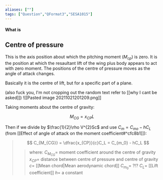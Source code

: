 ```yaml
---
aliases: [""]
tags: ["Question","QFormat3","SESA1015"]
---
```


#### What is
## Centre of pressure
This is the axis position about which the pitching moment ($M_{cp}$) is zero. It is the position at which the resaultant lift of the wing plus body appears to act with zero moment. The positions of the centre of pressure moves as the angle of attack changes.

Basically it is the centre of lift, but for a specific part of a plane.

(also fuck you, I'm not cropping out the random text refer to [[why I cant be asked]])
![[Pasted image 20211021201209.png]]

Taking moments about the centre of gravity:

$$ M_{CG} = x_{CP}L $$

Then if we divide by $\frac{1}{2}\rho V^{2}Sc$ and use $C_m = C_{mo}-hC_L$ (from [[Effect of angle of attack on the moment coefficient#^cfc8b1]]):

> $$ C_{M_{CG}} = \dfrac{x_{CP}}{c}C_L = C_{m_0} - hC_L $$ 
>> where:
>> $C_{M_{CG}}=$  moment coefficient around the centre of gravity
>> $x_{CP} =$ distance between centre of pressure and centre of gravity
>> $c =$ [[Mean chord|Mean aerodynamic chord]]
>> $C_{m_0} =$ ?!?
>> $C_L =$ [[Lift coefficient]]
>> $h =$ a constant
